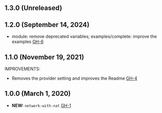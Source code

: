 ## 1.3.0 (Unreleased)
## 1.2.0 (September 14, 2024)

- module: remove deprecated variables; examples/complete: improve the examples [GH-6](https://github.com/alibabacloud-automation/terraform-alicloud-network-with-nat/pull/6)

## 1.1.0 (November 19, 2021)

IMPROVEMENTS:

- Removes the provider setting and improves the Readme [GH-4](https://github.com/terraform-alicloud-modules/terraform-alicloud-network-with-nat/pull/4)

## 1.0.0 (March 1, 2020)

- **NEW:**  `network-with-nat` [GH-1]( https://github.com/terraform-alicloud-modules/terraform-alicloud-network-with-nat/pull/1)
